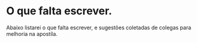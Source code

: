# O que falta escrever.
Abaixo listarei o que falta escrever, e sugestões coletadas de colegas para melhoria na apostila.

